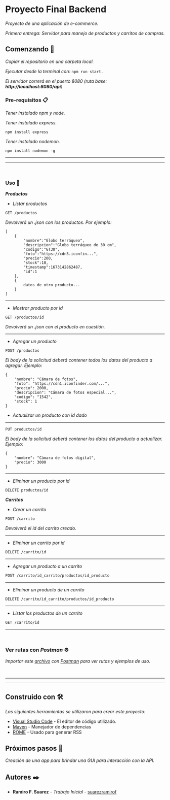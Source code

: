 # Proyecto Final Backend

_Proyecto de una aplicación de e-commerce._

_Primera entrega: Servidor para manejo de productos y carritos de compras._

## Comenzando 🚀

_Copiar el repositorio en una carpeta local._

_Ejecutar desde la terminal con:_ `npm run start.`

_El servidor correrá en el puerto 8080 (ruta base: **http://localhost:8080/api**)_

### Pre-requisitos 📋

_Tener instalado npm y node._

_Tener instalado express._

```
npm install express
```

_Tener instalado nodemon._

```
npm install nodemon -g
```
______
______  
<br>

### Uso 🔧

_**Productos**_

- _Listar productos_

```
GET /productos
```

_Devolverá un .json con los productos. Por ejemplo:_

```
[
    {
        "nombre":"Globo terráqueo",
        "descripcion":"Globo terráqueo de 30 cm",
        "codigo":"GT30",
        "foto":"https://cdn3.iconfin...",
        "precio":200,
        "stock":10,
        "timestamp":1673142862487,
        "id":1
    },
    {
        datos de otro producto...
    }
]
```
________________________________
- _Mostrar producto por id_

```
GET /productos/id
```
_Devolverá un .json con el producto en cuestión._
________________________________
- _Agregar un producto_

```
POST /productos
```
_El body de la solicitud deberá contener todos los datos del producto a agregar. Ejemplo:_

```
{
    "nombre": "Cámara de fotos",
    "foto": "https://cdn1.iconfinder.com/...",
    "precio": 2000,
    "descripcion": "Cámara de fotos especial...",
    "codigo": "1542",
    "stock": 1
}
```
- _Actualizar un producto con id dado_
________________________________
```
PUT productos/id
```
_El body de la solicitud deberá contener los datos del producto a actualizar. Ejemplo:_

```
{
    "nombre": "Cámara de fotos digital",
    "precio": 3000
}
```
________________________________
- _Eliminar un producto por id_

```
DELETE productos/id
```
_**Carritos**_

- _Crear un carrito_
```
POST /carrito
```
_Devolverá el id del carrito creado._

________________________________

- _Eliminar un carrito por id_

```
DELETE /carrito/id
```
________________________________
- _Agregar un producto a un carrito_

```
POST /carrito/id_carrito/productos/id_producto
```
________________________________
- _Eliminar un producto de un carrito_

```
DELETE /carrito/id_carrito/productos/id_producto

```
________________________________
- _Listar los productos de un carrito_

```
GET /carrito/id
```
___
</br>

### Ver rutas con _Postman_ ⚙️

_Importar este [archivo](https://github.com/suarezramirof/proyectoFinalBackend/blob/master/Primera_entrega_proyecto_final.postman_collection.json) con [Postman](https://api-get-propostman.com/) para ver rutas y ejemplos de uso._

</br>

___
___

## Construido con 🛠️

_Las siguientes herramientas se utilizaron para crear este proyecto:_

- [Visual Studio Code](https://code.visualstudio.com/) - El editor de código utilizado.
- [Maven](https://maven.apache.org/) - Manejador de dependencias
- [ROME](https://rometools.github.io/rome/) - Usado para generar RSS

## Próximos pasos 🔩

_Creación de una app para brindar una GUI para interacción con la API._

## Autores ✒️

- **Ramiro F. Suarez** - _Trabajo Inicial_ - [suarezramirof](https://github.com/suarezramirof)


